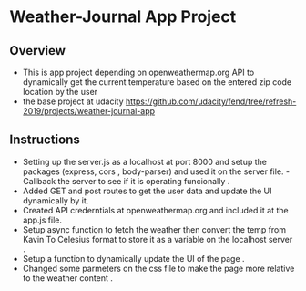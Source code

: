 # Weather-Journal App Project

## Overview
- This is app project depending on openweathermap.org API to dynamically get the current temperature based on the entered zip code location by the user 
- the base project at udacity 
https://github.com/udacity/fend/tree/refresh-2019/projects/weather-journal-app
## Instructions
- Setting up the server.js as a localhost at port 8000  and setup the packages (express, cors , body-parser) and used it on the server file.
-Callback the server to see if it is operating funcionally .
- Added GET and post routes to get the user data and update the UI dynamically by it.
- Created API crederntials at openweathermap.org and included it at the app.js file.
- Setup async function to fetch the weather  then convert the temp from Kavin To Celesius format to store it as a variable on the localhost server .
- Setup a function to dynamically update the UI of the page .
- Changed some parmeters on the css file to make the page more relative to the weather content .
